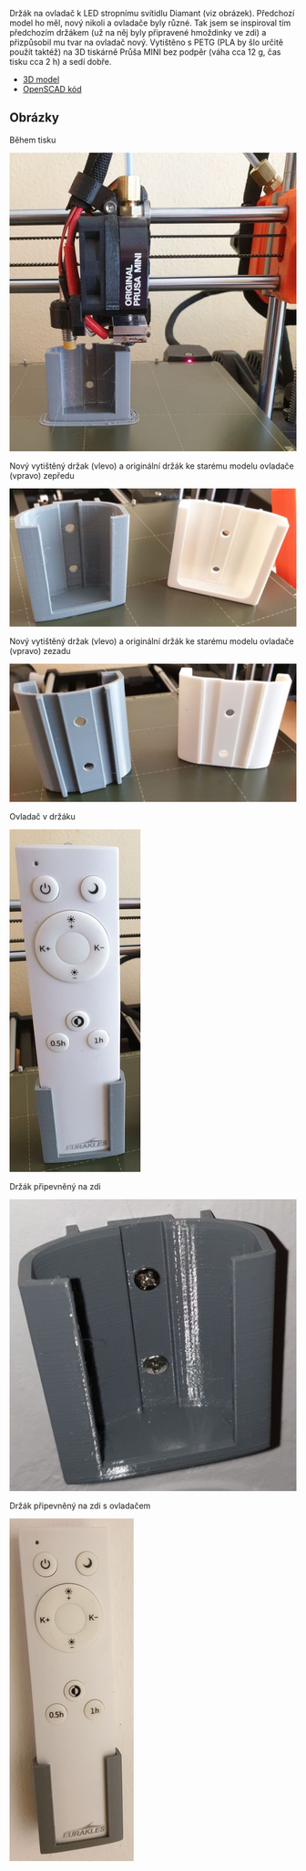 Držák na ovladač k LED stropnímu svítidlu Diamant (viz obrázek). Předchozí model ho měl, nový nikoli a ovladače byly různé. Tak jsem se inspiroval tím předchozím držákem (už na něj byly připravené hmoždinky ve zdi) a přizpůsobil mu tvar na ovladač nový. Vytištěno s PETG (PLA by šlo určitě použít taktéž) na 3D tiskárně Průša MINI bez podpěr (váha cca 12 g, čas tisku cca 2 h) a sedí dobře.

* [3D model](https://github.com/PetrVobornik/OpenSCAD/blob/master/drzak-ovladace-led-diamant/drzak-ovladace-led-diamant.stl)
* [OpenSCAD kód](https://github.com/PetrVobornik/OpenSCAD/blob/master/drzak-ovladace-led-diamant/drzak-ovladace-led-diamant.scad)


## Obrázky

Během tisku

![1-tisk.jpg](https://github.com/PetrVobornik/OpenSCAD/blob/master/drzak-ovladace-led-diamant/images/1-tisk.jpg?raw=true)


Nový vytištěný držak (vlevo) a originální držák ke starému modelu ovladače (vpravo) zepředu

![3-novy-vs-stary-mode-zepredu.jpg](https://github.com/PetrVobornik/OpenSCAD/blob/master/drzak-ovladace-led-diamant/images/3-novy-vs-stary-mode-zepredu.jpg?raw=true)


Nový vytištěný držak (vlevo) a originální držák ke starému modelu ovladače (vpravo) zezadu

![3-novy-vs-stary-mode-zezadu.jpg](https://github.com/PetrVobornik/OpenSCAD/blob/master/drzak-ovladace-led-diamant/images/3-novy-vs-stary-mode-zezadu.jpg?raw=true)


Ovladač v držáku

![4-s-ovladacem.jpg](https://github.com/PetrVobornik/OpenSCAD/blob/master/drzak-ovladace-led-diamant/images/4-s-ovladacem.jpg?raw=true)


Držák připevněný na zdi

![5-drzak-na-zdi.jpg](https://github.com/PetrVobornik/OpenSCAD/blob/master/drzak-ovladace-led-diamant/images/5-drzak-na-zdi.jpg?raw=true)


Držák připevněný na zdi s ovladačem

![6-drzak-na-zdi-s-ovladacem.jpg](https://github.com/PetrVobornik/OpenSCAD/blob/master/drzak-ovladace-led-diamant/images/6-drzak-na-zdi-s-ovladacem.jpg?raw=true)

